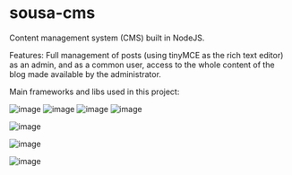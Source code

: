 # sousa-cms
Content management system (CMS) built in NodeJS.

Features: Full management of posts (using tinyMCE as the rich text editor) as an admin, and as a common user, access to the whole content of the blog made available by the administrator.

Main frameworks and libs used in this project:

![image](https://img.shields.io/badge/Node.js-43853D?style=for-the-badge&logo=node.js&logoColor=white)
![image](https://img.shields.io/badge/Express.js-404D59?style=for-the-badge)
![image](https://img.shields.io/badge/MySQL-00000F?style=for-the-badge&logo=mysql&logoColor=white)
![image](https://lh3.googleusercontent.com/G1MSV1BbCCagrSqiXICWtrvnpk8_cM068yfbu3aNVnNbSSTrAMlgEcez725b8-b2Xd6SStLh0Z1BdfcznsrN=w1920-h969)

![image](https://img.shields.io/badge/Bootstrap-563D7C?style=for-the-badge&logo=bootstrap&logoColor=white)

![image](https://img.shields.io/badge/NVIDIA-GTX1650-76B900?style=for-the-badge&logo=nvidia&logoColor=white)

![image](https://img.shields.io/badge/Ask%20me-anything-1abc9c.svg)
